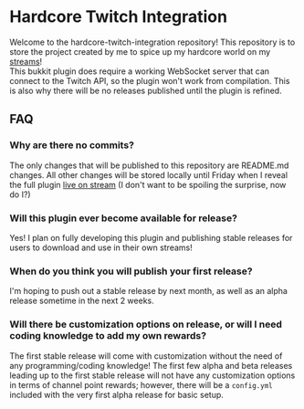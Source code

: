 # Hardcore Twitch Integration
Welcome to the hardcore-twitch-integration repository! This repository is to store the project created by me to spice up my hardcore world on my [streams](https://twitch.tv/sh0ckR6)!<br/>
This bukkit plugin does require a working WebSocket server that can connect to the Twitch API, so the plugin won't work from compilation. This is also why there will be no releases published until the plugin is refined.

## FAQ
### Why are there no commits?
The only changes that will be published to this repository are README.md changes. All other changes will be stored locally until Friday when I reveal the full plugin [live on stream](https://twitch.tv/sh0ckR6) (I don't want to be spoiling the surprise, now do I?)

### Will this plugin ever become available for release?
Yes! I plan on fully developing this plugin and publishing stable releases for users to download and use in their own streams!

### When do you think you will publish your first release?
I'm hoping to push out a stable release by next month, as well as an alpha release sometime in the next 2 weeks.

### Will there be customization options on release, or will I need coding knowledge to add my own rewards?
The first stable release will come with customization without the need of any programming/coding knowledge! The first few alpha and beta releases leading up to the first stable release will not have any customization options in terms of channel point rewards; however, there will be a `config.yml` included with the very first alpha release for basic setup.
